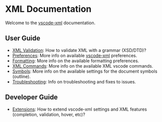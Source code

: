 # XML Documentation

Welcome to the [vscode-xml](https://github.com/redhat-developer/vscode-xml) documentation.

## User Guide

  * [XML Validation](Validation.md#xml-validation): How to validate XML with a grammar (XSD/DTD)?
  * [Preferences](Preferences.md#preferences): More info on available [vscode-xml](https://github.com/redhat-developer/vscode-xml) preferences.
  * [Formatting](Formatting.md#formatting): More info on the available formatting preferences.
  * [XML Commands](Commands.md#commands): More info on the available XML vscode commands.
  * [Symbols](Symbols.md#symbols): More info on the available settings for the document symbols (outline).
  * [Troubleshooting](Troubleshooting.md#troubleshooting): Info on troubleshooting and fixes to issues.

## Developer Guide

  * [Extensions](Extensions.md#extensions): How to extend vscode-xml settings and XML features (completion, validation, hover, etc)?